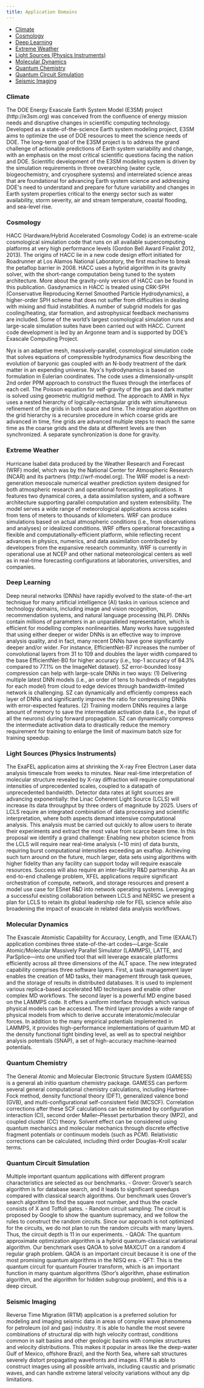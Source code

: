```yaml
---
title: Application Domains
---
```


- <a href="#climate" font-size="1.5em">Climate</a>
- <a href="#cosmology" font-size="1.5em">Cosmology</a>
- <a href="#dl" font-size="1.5em">Deep Learning</a> 
- <a href="#weather" font-size="1.5em">Extreme Weather</a>
- <a href="#instrument" font-size="1.5em">Light Sources (Physics Instruments)</a>
- <a href="#md" font-size="1.5em">Molecular Dynamics</a> 
- <a href="#chemistry" font-size="1.5em">Quantum Chemistry</a>
- <a href="#quantum" font-size="1.5em">Quantum Circuit Simulation</a> 
- <a href="#seismic" font-size="1.5em">Seismic Imaging</a> 

<div id="climate"><h3>Climate</h3></div>
The DOE Energy Exascale Earth System Model (E3SM) project (http://e3sm.org) was conceived from the confluence of energy mission needs and disruptive changes in scientific computing technology. Developed as a state-of-the-science Earth system modeling project, E3SM aims to optimize the use of DOE resources to meet the science needs of DOE. The long-term goal of the E3SM project is to address the grand challenge of actionable predictions of Earth system variability and change, with an emphasis on the most critical scientific questions facing the nation and DOE. Scientific development of the E3SM modeling system is driven by the simulation requirements in three overarching (water cycle, biogeochemistry, and cryosphere systems) and interrelated science areas that are foundational for advancing Earth system science and addressing DOE's need to understand and prepare for future variability and changes in Earth system properties critical to the energy sector such as water availability, storm severity, air and stream temperature, coastal flooding, and sea-level rise. 

<div id="cosmology"><h3>Cosmology</h3></div>
HACC (Hardware/Hybrid Accelerated Cosmology Code) is an extreme-scale cosmological simulation code that runs on all available supercomputing platforms at very high performance levels (Gordon Bell Award Finalist 2012, 2013). The origins of HACC lie in a new code design effort initiated for Roadrunner at Los Alamos National Laboratory, the first machine to break the petaflop barrier in 2008. HACC uses a hybrid algorithm in its gravity solver, with the short-range computation being tuned to the system architecture. More about the gravity-only version of HACC can be found in this publication. Gasdynamics in HACC is treated using CRK-SPH (Conservative Reproducing Kernel Smoothed Particle Hydrodynamics), a higher-order SPH scheme that does not suffer from difficulties in dealing with mixing and fluid instabilities. A number of subgrid models for gas cooling/heating, star formation, and astrophysical feedback mechanisms are included. Some of the world’s largest cosmological simulation runs and large-scale simulation suites have been carried out with HACC. Current code development is led by an Argonne team and is supported by DOE’s Exascale Computing Project.

Nyx is an adaptive mesh, massively-parallel, cosmological simulation code that solves equations of compressible hydrodynamics flow describing the evolution of baryonic gas coupled with an N-body treatment of the dark matter in an expending universe. Nyx's hydrodynamics is based on formulation in Eulerian coordinates. The code uses a dimensionally-unsplit 2nd order PPM approach to construct the fluxes through the interfaces of each cell. The Poisson equation for self-gravity of the gas and dark matter is solved using geometric multigrid method. The approach to AMR in Nyx uses a nested hierarchy of logically-rectangular grids with simultaneous refinement of the grids in both space and time. The integration algorithm on the grid hierarchy is a recursive procedure in which coarse grids are advanced in time, fine grids are advanced multiple steps to reach the same time as the coarse grids and the data at different levels are then synchronized. A separate synchronization is done for gravity.

<div id="weather"><h3>Extreme Weather</h3></div>
Hurricane Isabel data produced by the Weather Research and Forecast (WRF) model, which was by the National Center for Atmospheric Research (NCAR) and its partners (http://wrf-model.org). The WRF model is a next-generation mesoscale numerical weather prediction system designed for both atmospheric research and operational forecasting applications. It features two dynamical cores, a data assimilation system, and a software architecture supporting parallel computation and system extensibility. The model serves a wide range of meteorological applications across scales from tens of meters to thousands of kilometers. WRF can produce simulations based on actual atmospheric conditions (i.e., from observations and analyses) or idealized conditions. WRF offers operational forecasting a flexible and computationally-efficient platform, while reflecting recent advances in physics, numerics, and data assimilation contributed by developers from the expansive research community. WRF is currently in operational use at NCEP and other national meteorological centers as well as in real-time forecasting configurations at laboratories, universities, and companies.

<div id="dl"><h3>Deep Learning</h3></div>
Deep neural networks (DNNs) have rapidly evolved to the state-of-the-art technique for many artificial intelligence (AI) tasks in various science and technology domains, including image and vision recognition, recommendation systems, and natural language processing (NLP). DNNs contain millions of parameters in an unparalleled representation, which is efficient for modelling complex nonlinearities. Many works have suggested that using either deeper or wider DNNs is an effective way to improve analysis quality, and in fact, many recent DNNs have gone significantly deeper and/or wider. For instance, EfficientNet-B7 increases the number of convolutional layers from 31 to 109 and doubles the layer width compared to the base EfficientNet-B0 for higher accuracy (i.e., top-1 accuracy of 84.3% compared to 77.1% on the ImageNet dataset). SZ error-bounded lossy compression can help with large-scale DNNs in two ways: (1) Delivering multiple latest DNN models (i.e., an order of tens to hundreds of megabytes for each model) from cloud to edge devices through bandwidth-limited network is challenging. SZ can dynamically and efficiently compress each layer of DNNs and significantly improve the ratio for compressing DNNs with error-expected features. (2) Training modern DNNs requires a large amount of memory to save the intermediate activation data (i.e., the input of all the neurons) during forward propagation. SZ can dynamically compress the intermediate activation data to drastically reduce the memory requirement for training to enlarge the limit of maximum batch size for training speedup.

<div id="instrument"><h3>Light Sources (Physics Instruments)</h3></div>
The ExaFEL application aims at shrinking the X-ray Free Electron Laser data analysis timescale from weeks to minutes. Near real-time interpretation of molecular structure revealed by X-ray diffraction will require computational intensities of unprecedented scales, coupled to a datapath of unprecedented bandwidth. Detector data rates at light sources are advancing exponentially: the Linac Coherent Light Source (LCLS) will increase its data throughput by three orders of magnitude by 2025. Users of LCLS require an integrated combination of data processing and scientific interpretation, where both aspects demand intensive computational analysis. This analysis must be carried out quickly to allow users to iterate their experiments and extract the most value from scarce beam time. In this proposal we identify a grand challenge: Enabling new photon science from the LCLS will require near real-time analysis (~10 min) of data bursts, requiring burst computational intensities exceeding an exaflop. Achieving such turn around on the future, much larger, data sets using algorithms with higher fidelity than any facility can support today will require exascale resources.  Success will also require an inter-facility R&D partnership. As an end-to-end challenge problem, XFEL applications require significant orchestration of compute, network, and storage resources and present a model use case for ESnet R&D into network operating systems. Leveraging a successful existing collaboration between LCLS and NERSC we present a plan for LCLS to retain its global leadership role for FEL science while also broadening the impact of exascale in related data analysis workflows.

<div id="md"><h3>Molecular Dynamics</h3></div>
The Exascale Atomistic Capability for Accuracy, Length, and Time (EXAALT) application combines three state-of-the-art codes—Large-Scale Atomic/Molecular Massively Parallel Simulator (LAMMPS), LATTE, and ParSplice—into one unified tool that will leverage exascale platforms efficiently across all three dimensions of the ALT space. The new integrated capability comprises three software layers. First, a task management layer enables the creation of MD tasks, their management through task queues, and the storage of results in distributed databases. It is used to implement various replica-based accelerated MD techniques and enable other complex MD workflows. The second layer is a powerful MD engine based on the LAMMPS code. It offers a uniform interface through which various physical models can be accessed. The third layer provides a wide range of physical models from which to derive accurate interatomic/molecular forces. In addition to the many empirical potentials implemented in LAMMPS, it provides high-performance implementations of quantum MD at the density functional tight binding level, as well as to spectral neighbor analysis potentials (SNAP), a set of high-accuracy machine-learned potentials.

<div id="chemistry"><h3>Quantum Chemistry</h3></div>
The General Atomic and Molecular Electronic Structure System (GAMESS) is a general ab initio quantum chemistry package. GAMESS can perform several general computational chemistry calculations, including Hartree–Fock method, density functional theory (DFT), generalized valence bond (GVB), and multi-configurational self-consistent field (MCSCF). Correlation corrections after these SCF calculations can be estimated by configuration interaction (CI), second order Møller–Plesset perturbation theory (MP2), and coupled cluster (CC) theory. Solvent effect can be considered using quantum mechanics and molecular mechanics through discrete effective fragment potentials or continuum models (such as PCM). Relativistic corrections can be calculated, including third order Douglas-Kroll scalar terms.

<div id="quantum"><h3>Quantum Circuit Simulation</h3></div>
Multiple important quantum applications with different program characteristics are selected as our benchmarks.
- Grover: Grover’s search algorithm is for database search, and it leads to significant speedups compared with classical search algorithms. Our benchmark uses Grover’s search algorithm to find the square root number, and thus the oracle consists of X and Toffoli gates.
- Random circuit sampling: The circuit is proposed by Google to show the quantum supremacy, and we follow the rules to construct the random circuits. Since our approach is not optimized for the circuits, we do not plan to run the random circuits with many layers. Thus, the circuit depth is 11 in our experiments.
- QAOA: The quantum approximate optimization algorithm is a hybrid quantum-classical variational algorithm. Our benchmark uses QAOA to solve MAXCUT on a random 4 regular graph problem. QAOA is an important circuit because it is one of the most promising quantum algorithms in the NISQ era.
- QFT: This is the quantum circuit for quantum Fourier transform, which is an important function in many quantum algorithms (Shor’s algorithm, phase estimation algorithm, and the algorithm for hidden subgroup problem), and this is a deep circuit.

<div id="seismic"><h3>Seismic Imaging</h3></div>
Reverse Time Migration (RTM) application is a preferred solution for modeling and imaging seismic data in areas of complex wave phenomena for petroleum (oil and gas) industry. It is able to handle the most severe combinations of structural dip with high velocity contrast, conditions common in salt basins and other geologic basins with complex structures and velocity distributions. This makes it popular in areas like the deep-water Gulf of Mexico, offshore Brazil, and the North Sea, where salt structures severely distort propagating wavefronts and images. RTM is able to construct images using all possible arrivals, including caustic and prismatic waves, and can handle extreme lateral velocity variations without any dip limitations.
